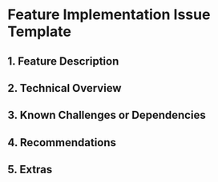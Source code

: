 # Feature Implementation Issue Template

## 1. Feature Description  
<!-- Provide a concise description of the feature to be implemented. What is its purpose and expected outcome? -->

## 2. Technical Overview  
<!-- Briefly describe the technology stack or components involved in this feature. -->

## 3. Known Challenges or Dependencies  
<!-- Highlight any anticipated challenges, potential blockers, or dependencies that may affect implementation. -->

## 4. Recommendations  
<!-- Suggest approaches, best practices, or strategies for implementing this feature effectively. -->

## 5. Extras  
<!-- Add any additional information, context, or considerations relevant to this feature. -->
